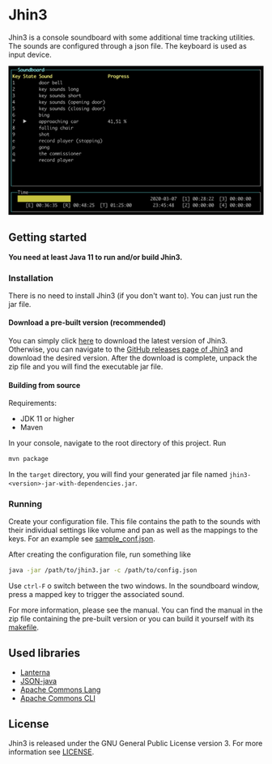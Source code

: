 # Jhin3

Jhin3 is a console soundboard with some additional time tracking utilities. The sounds are configured through a json file. The keyboard is used as input device.

![Jhin3 main screen](preview.png)

## Getting started

**You need at least Java 11 to run and/or build Jhin3.**

### Installation

There is no need to install Jhin3 (if you don't want to). You can just run the jar file.

#### Download a pre-built version (recommended)

You can simply click [here](# "Version 2020.0.0") to download the latest version of Jhin3. Otherwise, you can navigate to the [GitHub releases page of Jhin3](https://github.com/hannesbraun/jhin3/releases) and download the desired version.
After the download is complete, unpack the zip file and you will find the executable jar file.

#### Building from source

Requirements:
- JDK 11 or higher
- Maven

In your console, navigate to the root directory of this project.
Run
``` bash
mvn package
```
In the ```target``` directory, you will find your generated jar file named `jhin3-<version>-jar-with-dependencies.jar`.

### Running

Create your configuration file. This file contains the path to the sounds with their individual settings like volume and pan as well as the mappings to the keys. For an example see [sample_conf.json](sample_conf.json).

After creating the configuration file, run something like
```bash
java -jar /path/to/jhin3.jar -c /path/to/config.json
```

Use `ctrl-F` o switch between the two windows.
In the soundboard window, press a mapped key to trigger the associated sound.

For more information, please see the manual. You can find the manual in the zip file containing the pre-built version or you can build it yourself with its [makefile](manual/makefile).

## Used libraries

- [Lanterna](https://github.com/mabe02/lanterna)
- [JSON-java](https://github.com/stleary/JSON-java)
- [Apache Commons Lang](https://commons.apache.org/proper/commons-lang/)
- [Apache Commons CLI](https://commons.apache.org/proper/commons-cli/)

## License

Jhin3 is released under the GNU General Public License version 3. For more information see [LICENSE](LICENSE "GPL v3").
